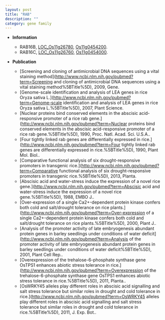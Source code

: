 ```yaml
---
layout: post
title: "RAB"
description: ""
category: gene family
---
```


* **Information**  
    + RAB16B, [LOC_Os11g26780](http://rice.uga.edu/cgi-bin/ORF_infopage.cgi?orf=LOC_Os11g26780), [Os11g0454200](https://rapdb.dna.affrc.go.jp/locus/?name=Os11g0454200).
    + RAB16C, [LOC_Os11g26760](http://rice.uga.edu/cgi-bin/ORF_infopage.cgi?orf=LOC_Os11g26760), [Os11g0454000](https://rapdb.dna.affrc.go.jp/locus/?name=Os11g0454000).

* **Publication**  
    + [Screening and cloning of antimicrobial DNA sequences using a vital staining method](http://www.ncbi.nlm.nih.gov/pubmed?term=Screening and cloning of antimicrobial DNA sequences using a vital staining method%5BTitle%5D), 2009, Gene.
    + [Genome-scale identification and analysis of LEA genes in rice Oryza sativa L.](http://www.ncbi.nlm.nih.gov/pubmed?term=Genome-scale identification and analysis of LEA genes in rice Oryza sativa L.%5BTitle%5D), 2007, Plant Science.
    + [Nuclear proteins bind conserved elements in the abscisic acid-responsive promoter of a rice rab gene.](http://www.ncbi.nlm.nih.gov/pubmed?term=Nuclear proteins bind conserved elements in the abscisic acid-responsive promoter of a rice rab gene.%5BTitle%5D), 1990, Proc. Natl. Acad. Sci. U.S.A..
    + [Four tightly linked rab genes are differentially expressed in rice.](http://www.ncbi.nlm.nih.gov/pubmed?term=Four tightly linked rab genes are differentially expressed in rice.%5BTitle%5D), 1990, Plant Mol. Biol..
    + [Comparative functional analysis of six drought-responsive promoters in transgenic rice.](http://www.ncbi.nlm.nih.gov/pubmed?term=Comparative functional analysis of six drought-responsive promoters in transgenic rice.%5BTitle%5D), 2013, Planta.
    + [Abscisic acid and water-stress induce the expression of a novel rice gene.](http://www.ncbi.nlm.nih.gov/pubmed?term=Abscisic acid and water-stress induce the expression of a novel rice gene.%5BTitle%5D), 1988, EMBO J..
    + [Over-expression of a single Ca2+-dependent protein kinase confers both cold and salt/drought tolerance on rice plants.](http://www.ncbi.nlm.nih.gov/pubmed?term=Over-expression of a single Ca2+-dependent protein kinase confers both cold and salt/drought tolerance on rice plants.%5BTitle%5D), 2000, Plant J..
    + [Analysis of the promoter activity of late embryogenesis abundant protein genes in barley seedlings under conditions of water deficit](http://www.ncbi.nlm.nih.gov/pubmed?term=Analysis of the promoter activity of late embryogenesis abundant protein genes in barley seedlings under conditions of water deficit%5BTitle%5D), 2001, Plant Cell Rep..
    + [Overexpression of the trehalose-6-phosphate synthase gene OsTPS1 enhances abiotic stress tolerance in rice.](http://www.ncbi.nlm.nih.gov/pubmed?term=Overexpression of the trehalose-6-phosphate synthase gene OsTPS1 enhances abiotic stress tolerance in rice.%5BTitle%5D), 2011, Planta..
    + [OsWRKY45 alleles play different roles in abscisic acid signalling and salt stress tolerance but similar roles in drought and cold tolerance in rice.](http://www.ncbi.nlm.nih.gov/pubmed?term=OsWRKY45 alleles play different roles in abscisic acid signalling and salt stress tolerance but similar roles in drought and cold tolerance in rice.%5BTitle%5D), 2011, J. Exp. Bot..


